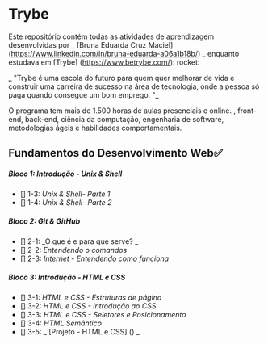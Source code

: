 # Trybe 

Este repositório contém todas as atividades de aprendizagem desenvolvidas por _ [Bruna Eduarda Cruz Maciel] (https://www.linkedin.com/in/bruna-eduarda-a06a1b18b/) _ enquanto estudava em [Trybe] (https://www.betrybe.com/): rocket: 

_ "Trybe é uma escola do futuro para quem quer melhorar de vida e construir uma carreira de sucesso na área de tecnologia, onde a pessoa só paga quando consegue um bom emprego. "_ 

O programa tem mais de 1.500 horas de aulas presenciais e online. , front-end, back-end, ciência da computação, engenharia de software, metodologias ágeis e habilidades comportamentais. 

## Fundamentos do Desenvolvimento Web:white_check_mark: 

##### Bloco 1: Introdução - Unix & Shell 

- [] 1-3: _Unix & Shell- Parte 1_
- [] 1-4: _Unix & Shell- Parte 2_ 

##### Bloco 2: Git & GitHub 

- [] 2-1: _O que é e para que serve? _ 
- [] 2-2: _Entendendo o comandos_ 
- [] 2-3: _Internet - Entendendo como funciona_ 

##### Bloco 3: Introdução - HTML e CSS 

- [] 3-1: _HTML e CSS - Estruturas de página_ 
- [] 3-2: _HTML e CSS - Introdução ao CSS_ 
- [] 3-3: _HTML e CSS - Seletores e Posicionamento_ 
- [] 3-4: _HTML Semântico_ 
- [] 3-5: _ [Projeto - HTML e CSS] () _ 

